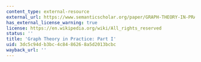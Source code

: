 ```yaml
---
content_type: external-resource
external_url: https://www.semanticscholar.org/paper/GRAPH-THEORY-IN-PRACTICE-%3A-PART-I-Source/07ae6518908df65f028106213877c1705ad6692d
has_external_license_warning: true
license: https://en.wikipedia.org/wiki/All_rights_reserved
status: ''
title: 'Graph Theory in Practice: Part I'
uid: 3dc5c94d-b3bc-4c84-8626-8a5d2013bcbc
wayback_url: ''
---
```

